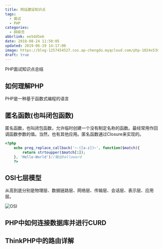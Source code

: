 ```yaml
---
title: 网站建设知识点
tags:
  - 面试
  - PHP
categories:
  - 碎碎念
abbrlink: ee5dd5e6
date: 2018-08-24 11:50:05
updated: 2019-06-19 14:17:00
image: https://blog-1257454527.cos.ap-chengdu.myqcloud.com/php-1024x538.png
draft: true
---
```


PHP面试知识点总结

<!--more-->

## 如何理解PHP

PHP是一种基于函数式编程的语言

## 匿名函数(也叫闭包函数)

匿名函数，也叫闭包函数，允许临时创建一个没有制定名称的函数。最经常用作回调函数参数的值。当然，也有其他应用。匿名函数通过Closure来实现的。

```php
<?php
    echo preg_replace_callback('~-([a-z])~', function($match){
        return strtoupper($match[1]);
    }, 'Hello-World')//输出helloword
    ?>
```

## OSI七层模型

从高到底分别是物理层、数据链路层、网络层、传输层、会话层、表示层、应用层。

![OSI](https://images-1257454527.cos.ap-chengdu.myqcloud.com/b21bb051f8198618b8f0ae2b40ed2e738ad4e6ee.jpg)

## PHP中如何连接数据库并进行CURD

## ThinkPHP中的路由详解

